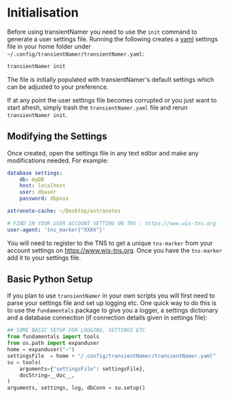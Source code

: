 # Initialisation 

Before using transientNamer you need to use the `init` command to generate a user settings file. Running the following creates a [yaml](https://learnxinyminutes.com/docs/yaml/) settings file in your home folder under `~/.config/transientNamer/transientNamer.yaml`:

```bash
transientNamer init
```

The file is initially populated with transientNamer's default settings which can be adjusted to your preference.

If at any point the user settings file becomes corrupted or you just want to start afresh, simply trash the `transientNamer.yaml` file and rerun `transientNamer init`.

## Modifying the Settings

Once created, open the settings file in any text editor and make any modifications needed. For example:

```yaml
database settings:
    db: myDB
    host: localhost
    user: dbuser
    password: dbpass

astronote-cache: ~/Desktop/astronotes

# FIND IN YOUR USER ACCOUNT SETTING ON TNS : https://www.wis-tns.org
user-agent: 'tns_marker{"XXXX"}'
```

You will need to register to the TNS to get a unique `tns-marker` from your account settings on <https://www.wis-tns.org>. Once you have the `tns-marker` add it to your settings file.

## Basic Python Setup

If you plan to use `transientNamer` in your own scripts you will first need to parse your settings file and set up logging etc. One quick way to do this is to use the `fundamentals` package to give you a logger, a settings dictionary and a database connection (if connection details given in settings file):

```python
## SOME BASIC SETUP FOR LOGGING, SETTINGS ETC
from fundamentals import tools
from os.path import expanduser
home = expanduser("~")
settingsFile  = home + "/.config/transientNamer/transientNamer.yaml"
su = tools(
    arguments={"settingsFile": settingsFile},
    docString=__doc__,
)
arguments, settings, log, dbConn = su.setup()
```
